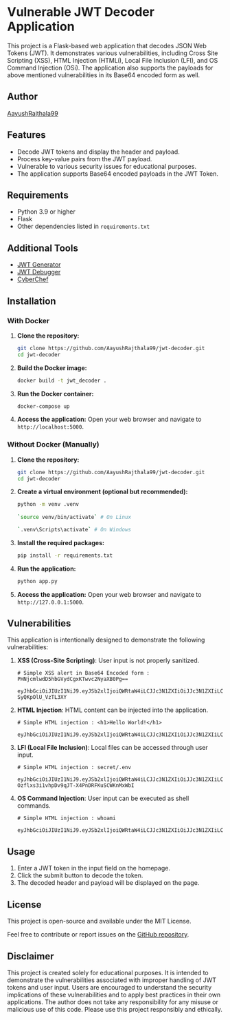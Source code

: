 # Vulnerable JWT Decoder Application

This project is a Flask-based web application that decodes JSON Web Tokens (JWT). It demonstrates various vulnerabilities, including Cross Site Scripting (XSS), HTML Injection (HTMLi), Local File Inclusion (LFI), and OS Command Injection (OSi). The application also supports the payloads for above mentioned vulnerabilities in its Base64 encoded form as well.

## Author
[AayushRajthala99](https://github.com/AayushRajthala99)

## Features
- Decode JWT tokens and display the header and payload.
- Process key-value pairs from the JWT payload.
- Vulnerable to various security issues for educational purposes.
- The application supports Base64 encoded payloads in the JWT Token.

## Requirements
- Python 3.9 or higher
- Flask
- Other dependencies listed in `requirements.txt`

## Additional Tools
- [JWT Generator](https://www.javainuse.com/jwtgenerator) 
- [JWT Debugger](https://jwt.io)
- [CyberChef](https://cyberchef.io)

## Installation
### With Docker
1. **Clone the repository:**
   ```bash
   git clone https://github.com/AayushRajthala99/jwt-decoder.git
   cd jwt-decoder
   ```

2. **Build the Docker image:**
   ```bash
   docker build -t jwt_decoder .
   ```

3. **Run the Docker container:**
   ```bash
   docker-compose up
   ```

4. **Access the application:**
   Open your web browser and navigate to `http://localhost:5000`.

### Without Docker (Manually)
1. **Clone the repository:**
   ```bash
   git clone https://github.com/AayushRajthala99/jwt-decoder.git
   cd jwt-decoder
   ```

2. **Create a virtual environment (optional but recommended):**
   ```bash
   python -m venv .venv
    
   `source venv/bin/activate` # On Linux
   
   `.venv\Scripts\activate` # On Windows
   ```

3. **Install the required packages:**
   ```bash
   pip install -r requirements.txt
   ```

4. **Run the application:**
   ```bash
   python app.py
   ```

5. **Access the application:**
   Open your web browser and navigate to `http://127.0.0.1:5000`.

## Vulnerabilities
This application is intentionally designed to demonstrate the following vulnerabilities:
1. **XSS (Cross-Site Scripting)**: User input is not properly sanitized.
   ```
   # Simple XSS alert in Base64 Encoded form : PHNjcmlwdD5hbGVydCgxKTwvc2NyaXB0Pg==

   eyJhbGciOiJIUzI1NiJ9.eyJSb2xlIjoiQWRtaW4iLCJJc3N1ZXIiOiJJc3N1ZXIiLCJVc2VybmFtZSI6IkpvaG4gRG9lIiwiUGF5bG9hZCI6IlBITmpjbWx3ZEQ1aGJHVnlkQ2d4S1R3dmMyTnlhWEIwUGc9PSIsImV4cCI6MTczMTM5NTI2NiwiaWF0IjoxNzMxMzk1MjY2fQ.yxd_05W1DKRL3ARCChMIDOIpGL-SyQKpOlU_VzTL3XY  
   ```
2. **HTML Injection**: HTML content can be injected into the application.
   ```
   # Simple HTML injection : <h1>Hello World!</h1>

   eyJhbGciOiJIUzI1NiJ9.eyJSb2xlIjoiQWRtaW4iLCJJc3N1ZXIiOiJJc3N1ZXIiLCJVc2VybmFtZSI6IkpvaG4gRG9lIiwiUGF5bG9hZCI6IjxoMT5IZWxsbyBXb3JsZCE8L2gxPiIsImV4cCI6MTczMTM5NTI2NiwiaWF0IjoxNzMxMzk1MjY2fQ.anq4qwmKI1Fw2tf9F0XVEeBM33WnleRxx23b1is1JOo
   ```
3. **LFI (Local File Inclusion)**: Local files can be accessed through user input.
   ```
   # Simple HTML injection : secret/.env
   
   eyJhbGciOiJIUzI1NiJ9.eyJSb2xlIjoiQWRtaW4iLCJJc3N1ZXIiOiJJc3N1ZXIiLCJVc2VybmFtZSI6IkpvaG4gRG9lIiwiUGF5bG9hZCI6InNlY3JldC8uZW52IiwiZXhwIjoxNzMxMzk1MjY2LCJpYXQiOjE3MzEzOTUyNjZ9.hXoZ-Ozflxs3i1vhpDv9qJT-X4PnDRFKuSCWKnMxWbI
   ```
4. **OS Command Injection**: User input can be executed as shell commands.
   ```
   # Simple HTML injection : whoami
   
   eyJhbGciOiJIUzI1NiJ9.eyJSb2xlIjoiQWRtaW4iLCJJc3N1ZXIiOiJJc3N1ZXIiLCJVc2VybmFtZSI6IkpvaG4gRG9lIiwiUGF5bG9hZCI6Indob2FtaSIsImV4cCI6MTczMTM5NTI2NiwiaWF0IjoxNzMxMzk1MjY2fQ.h58M0o2fLT49ni8bec9OAE8PqzdIHECq5W6hZ3yNeRw
   ```

## Usage
1. Enter a JWT token in the input field on the homepage.
2. Click the submit button to decode the token.
3. The decoded header and payload will be displayed on the page.

## License
This project is open-source and available under the MIT License. 

Feel free to contribute or report issues on the [GitHub repository](https://github.com/AayushRajthala99/vuln-jwt-decoder).

## Disclaimer
This project is created solely for educational purposes. It is intended to demonstrate the vulnerabilities associated with improper handling of JWT tokens and user input. Users are encouraged to understand the security implications of these vulnerabilities and to apply best practices in their own applications. The author does not take any responsibility for any misuse or malicious use of this code. Please use this project responsibly and ethically.

